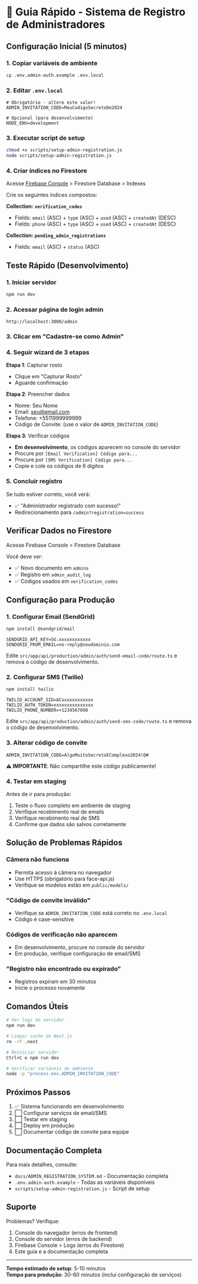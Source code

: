 # 🚀 Guia Rápido - Sistema de Registro de Administradores

## Configuração Inicial (5 minutos)

### 1. Copiar variáveis de ambiente

```bash
cp .env.admin-auth.example .env.local
```

### 2. Editar `.env.local`

```env
# Obrigatório - altere este valor!
ADMIN_INVITATION_CODE=MeuCodigoSecretoDe2024

# Opcional (para desenvolvimento)
NODE_ENV=development
```

### 3. Executar script de setup

```bash
chmod +x scripts/setup-admin-registration.js
node scripts/setup-admin-registration.js
```

### 4. Criar índices no Firestore

Acesse [Firebase Console](https://console.firebase.google.com/) > Firestore Database > Indexes

Crie os seguintes índices compostos:

**Collection: `verification_codes`**
- Fields: `email` (ASC) + `type` (ASC) + `used` (ASC) + `createdAt` (DESC)
- Fields: `phone` (ASC) + `type` (ASC) + `used` (ASC) + `createdAt` (DESC)

**Collection: `pending_admin_registrations`**
- Fields: `email` (ASC) + `status` (ASC)

## Teste Rápido (Desenvolvimento)

### 1. Iniciar servidor

```bash
npm run dev
```

### 2. Acessar página de login admin

```
http://localhost:3000/admin
```

### 3. Clicar em "Cadastre-se como Admin"

### 4. Seguir wizard de 3 etapas

**Etapa 1**: Capturar rosto
- Clique em "Capturar Rosto"
- Aguarde confirmação

**Etapa 2**: Preencher dados
- Nome: Seu Nome
- Email: seu@email.com
- Telefone: +5511999999999
- Código de Convite: (use o valor de `ADMIN_INVITATION_CODE`)

**Etapa 3**: Verificar códigos
- **Em desenvolvimento**, os códigos aparecem no console do servidor
- Procure por `[Email Verification] Código para...`
- Procure por `[SMS Verification] Código para...`
- Copie e cole os códigos de 6 dígitos

### 5. Concluir registro

Se tudo estiver correto, você verá:
- ✅ "Administrador registrado com sucesso!"
- Redirecionamento para `/admin?registration=success`

## Verificar Dados no Firestore

Acesse Firebase Console > Firestore Database

Você deve ver:
- ✅ Novo documento em `admins`
- ✅ Registro em `admin_audit_log`
- ✅ Códigos usados em `verification_codes`

## Configuração para Produção

### 1. Configurar Email (SendGrid)

```bash
npm install @sendgrid/mail
```

```env
SENDGRID_API_KEY=SG.xxxxxxxxxxxx
SENDGRID_FROM_EMAIL=no-reply@seudominio.com
```

Edite `src/app/api/production/admin/auth/send-email-code/route.ts` e remova o código de desenvolvimento.

### 2. Configurar SMS (Twilio)

```bash
npm install twilio
```

```env
TWILIO_ACCOUNT_SID=ACxxxxxxxxxxxx
TWILIO_AUTH_TOKEN=xxxxxxxxxxxxxxx
TWILIO_PHONE_NUMBER=+1234567890
```

Edite `src/app/api/production/admin/auth/send-sms-code/route.ts` e remova o código de desenvolvimento.

### 3. Alterar código de convite

```env
ADMIN_INVITATION_CODE=AlgoMuitoSecretoEComplexo2024!@#
```

**⚠️ IMPORTANTE**: Não compartilhe este código publicamente!

### 4. Testar em staging

Antes de ir para produção:
1. Teste o fluxo completo em ambiente de staging
2. Verifique recebimento real de emails
3. Verifique recebimento real de SMS
4. Confirme que dados são salvos corretamente

## Solução de Problemas Rápidos

### Câmera não funciona
- Permita acesso à câmera no navegador
- Use HTTPS (obrigatório para face-api.js)
- Verifique se modelos estão em `public/models/`

### "Código de convite inválido"
- Verifique se `ADMIN_INVITATION_CODE` está correto no `.env.local`
- Código é case-sensitive

### Códigos de verificação não aparecem
- Em desenvolvimento, procure no console do servidor
- Em produção, verifique configuração de email/SMS

### "Registro não encontrado ou expirado"
- Registros expiram em 30 minutos
- Inicie o processo novamente

## Comandos Úteis

```bash
# Ver logs do servidor
npm run dev

# Limpar cache do Next.js
rm -rf .next

# Reiniciar servidor
Ctrl+C e npm run dev

# Verificar variáveis de ambiente
node -p "process.env.ADMIN_INVITATION_CODE"
```

## Próximos Passos

1. ✅ Sistema funcionando em desenvolvimento
2. ⬜ Configurar serviços de email/SMS
3. ⬜ Testar em staging
4. ⬜ Deploy em produção
5. ⬜ Documentar código de convite para equipe

## Documentação Completa

Para mais detalhes, consulte:
- `docs/ADMIN_REGISTRATION_SYSTEM.md` - Documentação completa
- `.env.admin-auth.example` - Todas as variáveis disponíveis
- `scripts/setup-admin-registration.js` - Script de setup

## Suporte

Problemas? Verifique:
1. Console do navegador (erros de frontend)
2. Console do servidor (erros de backend)
3. Firebase Console > Logs (erros do Firestore)
4. Este guia e a documentação completa

---

**Tempo estimado de setup**: 5-10 minutos  
**Tempo para produção**: 30-60 minutos (inclui configuração de serviços)
